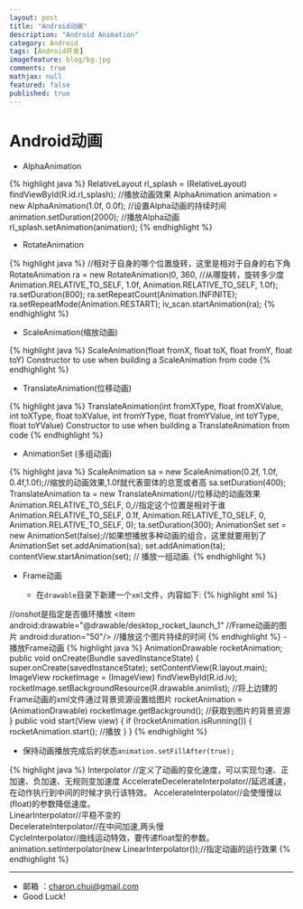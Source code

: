 ```yaml
---
layout: post
title: "Android动画"
description: "Android Animation"
category: Android
tags: [Android开发]
imagefeature: blog/bg.jpg
comments: true
mathjax: null
featured: false
published: true
---
```



Android动画
===

- AlphaAnimation

{% highlight java %}
RelativeLayout rl_splash = (RelativeLayout) findViewById(R.id.rl_splash);
//播放动画效果
AlphaAnimation animation = new AlphaAnimation(1.0f, 0.0f);
//设置Alpha动画的持续时间
animation.setDuration(2000);
//播放Alpha动画
rl_splash.setAnimation(animation);
{% endhighlight %}

- RotateAnimation

{% highlight java %}
//相对于自身的哪个位置旋转，这里是相对于自身的右下角
RotateAnimation ra = new RotateAnimation(0, 360,  //从哪旋转，旋转多少度
		Animation.RELATIVE_TO_SELF, 1.0f, Animation.RELATIVE_TO_SELF,
		1.0f);
ra.setDuration(800);
ra.setRepeatCount(Animation.INFINITE);
ra.setRepeatMode(Animation.RESTART);
iv_scan.startAnimation(ra);
 {% endhighlight %}
 
- ScaleAnimation(缩放动画)    
     
{% highlight java %} 
ScaleAnimation(float fromX, float toX, float fromY, float toY) 
Constructor to use when building a ScaleAnimation from code
{% endhighlight %}

- TranslateAnimation(位移动画)     
    
{% highlight java %}
TranslateAnimation(int fromXType, float fromXValue, int toXType, float toXValue, int fromYType, float fromYValue, int toYType, float toYValue) 
Constructor to use when building a TranslateAnimation from code
{% endhighlight %}

- AnimationSet (多组动画)
    
{% highlight java %}
ScaleAnimation sa = new ScaleAnimation(0.2f, 1.0f, 0.4f,1.0f);//缩放的动画效果,1.0f就代表窗体的总宽或者高
sa.setDuration(400);
TranslateAnimation ta = new TranslateAnimation(//位移动的动画效果
		  Animation.RELATIVE_TO_SELF, 0,//指定这个位置是相对于谁
		  Animation.RELATIVE_TO_SELF, 0.1f,
		  Animation.RELATIVE_TO_SELF, 0,
		  Animation.RELATIVE_TO_SELF, 0);
ta.setDuration(300);
AnimationSet set = new AnimationSet(false);//如果想播放多种动画的组合，这里就要用到了AnimationSet
set.addAnimation(sa);
set.addAnimation(ta);
contentView.startAnimation(set); // 播放一组动画. 
{% endhighlight %}

- Frame动画    

    - 在`drawable`目录下新建一个`xml`文件，内容如下: 
{% highlight xml %}
<?xml version="1.0" encoding="utf-8"?>
<animation-list xmlns:android="http://schemas.android.com/apk/res/android"
	android:oneshot="true" > //onshot是指定是否循环播放
	<item
		android:drawable="@drawable/desktop_rocket_launch_1"  //Frame动画的图片
		android:duration="50"/> //播放这个图片持续的时间
	<item
		android:drawable="@drawable/desktop_rocket_launch_2"
		android:duration="100"/>
</animation-list>
{% endhighlight %}
    - 播放Frame动画
{% highlight java %}
AnimationDrawable rocketAnimation;
public void onCreate(Bundle savedInstanceState) {
	  super.onCreate(savedInstanceState);
	  setContentView(R.layout.main);
	  ImageView rocketImage = (ImageView) findViewById(R.id.iv);
	  rocketImage.setBackgroundResource(R.drawable.animlist); //将上边建的Frame动画的xml文件通过背景资源设置给图片
	  rocketAnimation = (AnimationDrawable) rocketImage.getBackground();  //获取到图片的背景资源
}
public void start(View view) {
	  if (!rocketAnimation.isRunning()) {
		   rocketAnimation.start();  //播放
	  }
}
{% endhighlight %}
        
- 保持动画播放完成后的状态`animation.setFillAfter(true);`   

{% highlight java %}
Interpolator //定义了动画的变化速度，可以实现匀速、正加速、负加速、无规则变加速度
AccelerateDecelerateInterpolator//延迟减速，在动作执行到中间的时候才执行该特效。
AccelerateInterpolator//会使慢慢以(float)的参数降低速度。    
LinearInterpolator//平稳不变的    
DecelerateInterpolator//在中间加速,两头慢    
CycleInterpolator//曲线运动特效，要传递float型的参数。     
animation.setInterpolator(new LinearInterpolator());//指定动画的运行效果
{% endhighlight %}
    
---

- 邮箱 ：charon.chui@gmail.com  
- Good Luck! 

